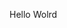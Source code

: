 Hello Wolrd

















































































































































































































































































































































































































































































































































































































































































































































































































































































































































































































































































































































































































































































































































































































































































































































































































































































































































































































































































































































































































































































































































































































































































































































































































































































































































































































































































































































































































































































































































































































































































































































































































































































































































































































































































































































































































































































































